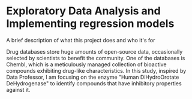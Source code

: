 # Exploratory Data Analysis and Implementing regression models

A brief description of what this project does and who it's for

Drug databases store huge amounts of open-source data, occasionally selected by scientists to benefit the community. One of the databases is Chembl, which is a meticulously managed collection of bioactive compounds exhibiting drug-like characteristics. In this study, inspired by Data Professor, I am focusing on the enzyme "Human DiHydroOrotate DeHydrogenase" to identify compounds that have inhibitory properties against it.

